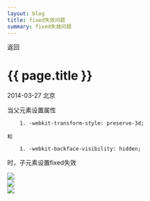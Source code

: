 ```yaml
---
layout: blog
title: fixed失效问题
summary: fixed失效问题
---
```


<span onclick="window.history.back();" class="back">返回</span>  

# {{ page.title }}

2014-03-27 北京 


当父元素设置属性

````
	1. -webkit-transform-style: preserve-3d;

和

	1. -webkit-backface-visibility: hidden;
````

时，子元素设置fixed失效

<img src="http://yongxiwang.github.io/images/live1.png"></img><br/>
<img src="http://yongxiwang.github.io/images/live2.png"></img><br/>
<img src="http://yongxiwang.github.io/images/live3.png"></img><br/>

